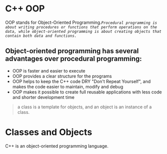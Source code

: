 # C++ OOP

OOP stands for Object-Oriented Programming._`Procedural programming is about writing procedures or functions that perform operations on the data, while object-oriented programming is about creating objects that contain both data and functions.`_

## Object-oriented programming has several advantages over procedural programming:

- OOP is faster and easier to execute
- OOP provides a clear structure for the programs
- OOP helps to keep the C++ code DRY "Don't Repeat Yourself", and makes the code easier to maintain, modify and debug
- OOP makes it possible to create full reusable applications with less code and shorter development time

> a class is a template for objects, and an object is an instance of a class.

# Classes and Objects

C++ is an object-oriented programming language.
